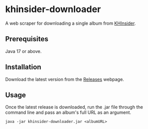 # khinsider-downloader
A web scraper for downloading a single album from [KHInsider](https://downloads.khinsider.com/).

## Prerequisites
Java 17 or above.

## Installation
Download the latest version from the [Releases](https://github.com/RyanTurner02/khinsider-downloader/releases) webpage.

## Usage
Once the latest release is downloaded, run the .jar file through the command line and pass an album's full URL as an argument.

`java -jar khinsider-downloader.jar <albumURL>`
